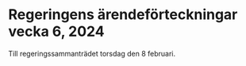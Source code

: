 # Regeringens ärendeförteckningar vecka 6, 2024

Till regeringssammanträdet torsdag den 8 februari.
